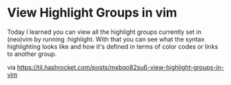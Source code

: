 # View Highlight Groups in vim

Today I learned you can view all the highlight groups currently set in (neo)vim
by running :highlight. With that you can see what the syntax highlighting looks
like and how it's defined in terms of color codes or links to another group. 

via https://til.hashrocket.com/posts/mxbqo82su6-view-highlight-groups-in-vim
